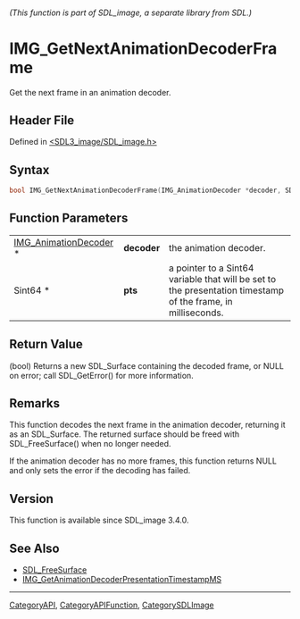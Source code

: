###### (This function is part of SDL_image, a separate library from SDL.)
# IMG_GetNextAnimationDecoderFrame

Get the next frame in an animation decoder.

## Header File

Defined in [<SDL3_image/SDL_image.h>](https://github.com/libsdl-org/SDL_image/blob/main/include/SDL3_image/SDL_image.h)

## Syntax

```c
bool IMG_GetNextAnimationDecoderFrame(IMG_AnimationDecoder *decoder, SDL_Surface** frame, Sint64* pts);
```

## Function Parameters

|                                                |             |                                                                                                              |
| ---------------------------------------------- | ----------- | ------------------------------------------------------------------------------------------------------------ |
| [IMG_AnimationDecoder](IMG_AnimationDecoder) * | **decoder** | the animation decoder.                                                                                       |
| Sint64 *                                       | **pts**     | a pointer to a Sint64 variable that will be set to the presentation timestamp of the frame, in milliseconds. |

## Return Value

(bool) Returns a new SDL_Surface containing the decoded frame, or NULL on
error; call SDL_GetError() for more information.

## Remarks

This function decodes the next frame in the animation decoder, returning it
as an SDL_Surface. The returned surface should be freed with
SDL_FreeSurface() when no longer needed.

If the animation decoder has no more frames, this function returns NULL and
only sets the error if the decoding has failed.

## Version

This function is available since SDL_image 3.4.0.

## See Also

- [SDL_FreeSurface](SDL_FreeSurface)
- [IMG_GetAnimationDecoderPresentationTimestampMS](IMG_GetAnimationDecoderPresentationTimestampMS)

----
[CategoryAPI](CategoryAPI), [CategoryAPIFunction](CategoryAPIFunction), [CategorySDLImage](CategorySDLImage)

